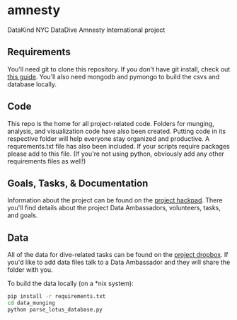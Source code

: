 amnesty
=======

DataKind NYC DataDive Amnesty International project

## Requirements
You'll need git to clone this repository.  If you don't have git install, check out [this guide](http://git-scm.com/book/en/Getting-Started-Installing-Git).  You'll also need mongodb and pymongo to build the csvs and database locally.

## Code
This repo is the home for all project-related code.  Folders for munging, analysis, and visualization code have also been created.  Putting code in its respective folder will help everyone stay organized and productive.  A requrements.txt file has also been included.  If your scripts require packages please add to this file.  (If you're not using python, obviously add any other requirements files as well!)  

## Goals, Tasks, & Documentation
Information about the project can be found on the [project hackpad](https://nycdatadive2013.hackpad.com/AMNESTY-INTERNATIONAL-Text-Analysis-of-Humanitarian-Emergencies-YH0NV2A8HUj).  There you'll find details about the project Data Ambassadors, volunteers, tasks, and goals.  

## Data
All of the data for dive-related tasks can be found on the [project dropbox](https://www.dropbox.com/home/Amnesty%20Public).  If you'd like to add data files talk to a Data Ambassador and they will share the folder with you.

To build the data locally (on a *nix system):
``` bash
pip install -r requirements.txt
cd data_munging
python parse_lotus_database.py
```

